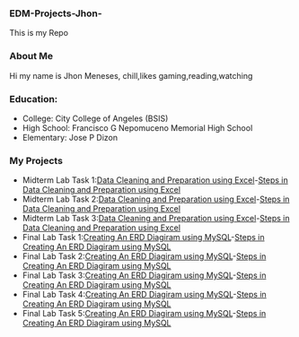 ### EDM-Projects-Jhon-
This is my Repo
### About Me
Hi my name is Jhon Meneses, chill,likes gaming,reading,watching
### Education:
- College: City College of Angeles (BSIS)
- High School: Francisco G Nepomuceno Memorial High School
- Elementary: Jose P Dizon
### My Projects
- Midterm Lab Task 1:[Data Cleaning and Preparation using Excel](Midterm%20Task%201/images/one.JPG)-[Steps in Data Cleaning and Preparation using Excel](Midterm%20Task%201/task1.md)
- Midterm Lab Task 2:[Data Cleaning and Preparation using Excel](Midterm%20Task%202/images/PNG2.png)-[Steps in Data Cleaning and Preparation using Excel](Midterm%20Task%202/task2.md)
- Midterm Lab Task 3:[Data Cleaning and Preparation using Excel](Midterm%20Task%203/images/PT.png)-[Steps in Data Cleaning and Preparation using Excel](Midterm%20Task%203)
- Final Lab Task 1:[Creating An ERD Diagiram using MySQL](Finals%20Task%201/Images/SC.jpeg)-[Steps in Creating An ERD Diagiram using MySQL](Finals%20Task%201/task1.md)
- Final Lab Task 2:[Creating An ERD Diagiram using MySQL](Finals%20Task%202/image/Sc.png)-[Steps in Creating An ERD Diagiram using MySQL](Finals%20Task%202/task2.md)
- Final Lab Task 3:[Creating An ERD Diagiram using MySQL](Finals%20Task%203/image/HO.png)-[Steps in Creating An ERD Diagiram using MySQL](Finals%20Task%203)
- Final Lab Task 4:[Creating An ERD Diagiram using MySQL](Finals%20Task%204/image/JO.png)-[Steps in Creating An ERD Diagiram using MySQL](Finals%20Task%204)
- Final Lab Task 5:[Creating An ERD Diagiram using MySQL](Finals%20Task%205/image/HAKDOG.png)-[Steps in Creating An ERD Diagiram using MySQL](Finals%20Task%205)
